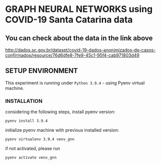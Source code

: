 # GRAPH NEURAL NETWORKS using COVID-19 Santa Catarina data 

## You can check about the data in the link above
http://dados.sc.gov.br/dataset/covid-19-dados-anonimizados-de-casos-confirmados/resource/76d6dfe8-7fe9-45c1-95f4-cab971803d49

## SETUP ENVIRONMENT
This experiment is running under ```Python 3.9.4``` - using Pyenv virtual machine.

### INSTALLATION
considering the following steps, install pyenv version:
```
pyenv install 3.9.4
```
initialize pyenv machine with previous installed version:
```
pyenv virtualenv 3.9.4 venv_gnn
```
if not activated, please run
```
pyenv activate venv_gnn
```
